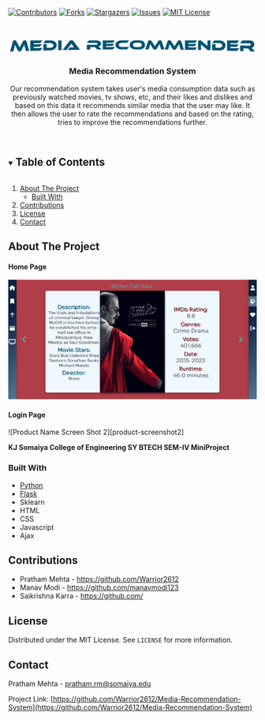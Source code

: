 <!-- PROJECT SHIELDS -->
[![Contributors][contributors-shield]][contributors-url]
[![Forks][forks-shield]][forks-url]
[![Stargazers][stars-shield]][stars-url]
[![Issues][issues-shield]][issues-url]
[![MIT License][license-shield]][license-url]

<!-- PROJECT LOGO -->
<br />
<p align="center">
  <a href="https://github.com/Warrior2612/Media-Recommendation-System">
    <img src="images/logo.png" alt="Logo">
  </a>

  <h3 align="center">Media Recommendation System</h3>

  <p align="center">
    Our recommendation system takes user's media consumption data such as previously watched
movies, tv shows, etc, and their likes and dislikes and based on this data it recommends similar
media that the user may like. It then allows the user to rate the recommendations and
based on the rating, tries to improve the recommendations further.
    <br />
    <br />
  </p>
</p>

<!-- TABLE OF CONTENTS -->
<details open="open">
  <summary><h2 style="display: inline-block">Table of Contents</h2></summary>
  <ol>
    <li>
      <a href="#about-the-project">About The Project</a>
      <ul>
        <li><a href="#built-with">Built With</a></li>
      </ul>
    </li>
    <li><a href="#contributing">Contributions</a></li>
    <li><a href="#license">License</a></li>
    <li><a href="#contact">Contact</a></li>
  </ol>
</details>

<!-- ABOUT THE PROJECT -->
## About The Project

#### Home Page
![Product Name Screen Shot][product-screenshot]

#### Login Page
![Product Name Screen Shot 2][product-screenshot2]

**KJ Somaiya College of Engineering SY BTECH SEM-IV MiniProject**

### Built With

* [Python](https://www.python.org/)
* [Flask](https://flask.palletsprojects.com/en/2.0.x/)
* Sklearn
* HTML
* CSS
* Javascript
* Ajax

<!-- CONTRIBUTING -->
## Contributions
- Pratham Mehta - <a>https://github.com/Warrior2612</a>
- Manav Modi - <a>https://github.com/manavmodi123</a>
- Saikrishna Karra - <a>https://github.com/</a>
  
<!-- LICENSE -->
## License

Distributed under the MIT License. See `LICENSE` for more information.

<!-- CONTACT -->
## Contact

Pratham Mehta - pratham.rm@somaiya.edu

Project Link: [https://github.com/Warrior2612/Media-Recommendation-System](https://github.com/Warrior2612/Media-Recommendation-System)

<!-- MARKDOWN LINKS & IMAGES -->
[contributors-shield]: https://img.shields.io/github/contributors/Warrior2612/Media-Recommendation-System.svg?style=for-the-badge
[contributors-url]: https://github.com/Warrior2612/Media-Recommendation-System/graphs/contributors
[forks-shield]: https://img.shields.io/github/forks/Warrior2612/Media-Recommendation-System.svg?style=for-the-badge
[forks-url]: https://github.com/Warrior2612/Media-Recommendation-System/network/members
[stars-shield]: https://img.shields.io/github/stars/Warrior2612/Media-Recommendation-System.svg?style=for-the-badge
[stars-url]: https://github.com/Warrior2612/Media-Recommendation-System/stargazers
[issues-shield]: https://img.shields.io/github/issues/Warrior2612/Media-Recommendation-System.svg?style=for-the-badge
[issues-url]: https://github.com/Warrior2612/Media-Recommendation-System/issues
[license-shield]: https://img.shields.io/github/license/Warrior2612/Media-Recommendation-System?label=license&style=for-the-badge
[license-url]: https://github.com/Warrior2612/Media-Recommendation-System/blob/main/LICENSE.txt
[product-screenshot]: images/screenshot.png
[product-screenshot]: images/screenshot2.png
